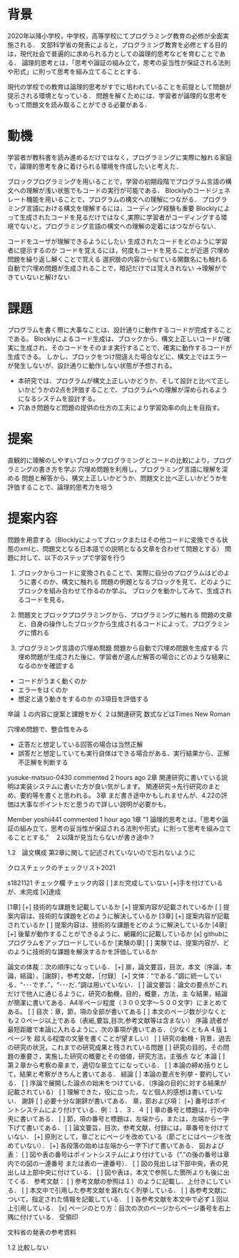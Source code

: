 # 背景
2020年以降小学校，中学校，高等学校にてプログラミング教育の必修が全面実施される．
文部科学省の発表によると，プログラミング教育を必修とする目的は，現代社会で普遍的に求められる力としての論理的思考などを育むことである．
論理的思考とは，「思考や論証の組み立て，思考の妥当性が保証される法則や形式」に則って思考を組み立てることとする．

現代の学校での教育は論理的思考がすでに培われていることを前提として問題が提示される環境となっている．
問題を解くためには、学習者が論理的な思考をもって問題文を読み取ることができる必要がある．



# 動機
学習者が教科書を読み進めるだけではなく，プログラミングに実際に触れる家庭で，論理的思考を身に着けられる環境を作成したいと考えた．

ブロックプログラミングを用いることで，学習の初期段階でプログラム言語の構文への理解が浅い状態でもコードの実行が可能である．
Blocklyのコードジェネレート機能を用いることで，プログラムの構文への理解につながる．
プログラミング言語における構文を理解するには，コーディング経験も重要
Blocklyによって生成されたコードを見るだけではなく,実際に学習者がコーディングする環境でないと，プログラミング言語の構文への理解の定着にはつながらない．

コードをユーザが理解できるようにしたい
生成されたコードをどのように学習者に提示するのか
コードを覚えるには，何度もコードを見ることが近道
穴埋め問題を繰り返し解くことで覚える
選択肢の内容から似ている関数名にも触れる
自動で穴埋め問題が生成されることで，暗記だけでは覚えきれない
→理解ができていないと解けない

# 課題
プログラムを書く際に大事なことは、設計通りに動作するコードが完成することである。
Blocklyによるコード生成は、ブロックから、構文上正しいコードが確実に生成され、そのコードをそのまま実行することで、確実に動作するコードが生成できる。
しかし、ブロックをつけ間違えた場合などに、構文上ではエラーが発生しないが、設計通りに動作しない状態が予想される。
- 本研究では、プログラムが構文上正しいかどうか、そして設計と比べて正しいかどうかの2点を評価することで、プログラムへの理解が深められるようになるシステムを設計する。
- 穴あき問題など問題の提供の仕方の工夫により学習効率の向上を目指す。

# 提案
直観的に理解のしやすいブロックプログラミングとコードの比較により，プログラミングの書き方を学ぶ
穴埋め問題を利用し，プログラミング言語に理解を深める
問題と解答から、構文上正しいかどうか、問題文と比べ正しいかどうかを評価することで、論理的思考力を培う

# 提案内容
問題を用意する（Blocklyによってブロックまたはその他コードに変換できる状態のxmlと、問題文となる日本語での説明となる文章を合わせて問題とする）
問題に対して、以下のステップで学習を行う

1. ブロックからコードに変換されることで、実際に自分のプログラムはどのように書くのか、構文に触れる
問題の例題となるブロックを見て、どのようにブロックを組み合わせて作るのか学ぶ。
ブロックを動かしてみて、生成されるコードを見る。

2. 問題文とブロックプログラミングから、プログラミングに触れる
問題の文章と、自身の操作したブロックから生成されるコードによって、プログラミングに慣れる

3. プログラミング言語の穴埋め問題
問題から自動で穴埋め問題を生成する
穴埋め問題が生成された後に、学習者が選んだ解答の場合にどのような結果になるのかを確認する

- コードがうまく動くのか
- エラーをはくのか
- 想定と違う動きをするのか
の3項目を評価する



卒論
１の内容に提案と課題をかく
２は関連研究
数式などはTimes New Roman


穴埋め問題で、整合性をみる
- 正答だと想定している回答の場合は当然正解
- 誤答だと想定していても実行自体はできる場合がある、実行結果から、正解不正解を判断する


yusuke-matsuo-0430 commented 2 hours ago
2章
関連研究に書いている説明は実装システムに書いた方が良い気がします。
関連研究→先行研究のまとめ、要約等を書くと思われる。
3章
まだ書き途中かもしれませんが、4.22の評価は大事なポイントだと思うので詳しい説明が必要かも。


 
Member
yoshii441 commented 1 hour ago
1章
"1 論理的思考とは，「思考や論証の組み立て，思考の妥当性が保証される法則や形式」に則って思考を組み立てることとする,"　２以降が見当たらないが書き途中？

1.2　論文構成
第2章に関して記述されていないので忘れないように




クロスチェックのチェックリスト2021

s1821121
チェック欄	チェック内容
[ ]まだ完成していない
[+]手を付けているが、未完成
[x]達成

[1章]
[+]	技術的な課題を記載しているか
[+]	提案内容が記載されているか
[ ]	提案内容は、技術的な課題をどのように解決しているか
[3章]
[+]	提案内容が記載されているか
[ ]	提案内容は、技術的な課題をどのように解決しているか
[4章]
[+]	後輩が動作することができるように、網羅的に記載しているか
[x]	githubにプログラムをアップロードしているか
[実験の章]
[ ]	実験では、提案内容が、どのように技術的な課題を解決するかを評価しているか

論文の体裁：次の順序になっている．
[+] 扉，論文要旨，目次，本文（序論，本論，結論），［謝辞］，参考文献，［付録］
[+] 文体：“である．”調に統一している．“･･･です．”，“･･･だ．”調は用いていない．
[ ] 論文要旨：論文の要点がこれだけで他人に通じるように，研究の動機，目的，概要，方法，主
な結果，結論が簡潔に書いてある．A4半ページ程度（３００文字～５００文字）にまとめてある。
[ ] 目次：章，節，項の全部が書いてある
[ ] 本文のページ数が少なくとも２０ページ以上である（表紙,要旨,目次,参考文献等は含まない）
序論
読者が最短距離で本論に入れるように，次の事項が書いてある．（少なくともＡ４版１ページを
超える程度の文量を書くことが望ましい）
[ ] 研究の動機・背景，過去の研究の状況，これまでの研究成果と残されている問題
[ ] 研究の目的，その問題の重要さ，実施した研究の概要とその価値，研究方法，主張点 など
本論
[ ] 第２章から考察の章まで，適切な章立てになっている．
[ ] 本論の締め括りとして，結果と考察がきちんと書いてある．
結論
[ ] 本論の要点を列挙・要約している．
[ ] 序論で展開した論点の始末をつけている．（序論の目的に対する結果が記載されている）
[ ] 理解できた，役に立った，など個人的感想は書いていない．
謝辞
[ ] 必要十分な謝辞が書いてある．
章，節および項：
[+] 番号はポイントシステムにより付けている．例：１．３．４
[ ] 章の番号と標題は，行の中央に書いてある．
[ ] 節，項の番号と標題は，左端から，または，左端から一字下げて書いてある．
[ ] 論文要旨，目次，参考文献，付録には，章番号を付けていない．
[+] 原則として，章ごとにページを改めている（節ごとにはページを改めていない）．
[+] 各段落の始めは左端から一字下げて書いてある．
図および表：
[ ] 図や表の番号はポイントシステムにより付けている（“.”の後の番号は章内での図の一連番号
または表の一連番号）．
[ ] 図の見出しは下部中央，表の見出しは上部中央に付けている．
[ ] 図や表は，本文で参照した箇所よりも後に出てくる．
参考文献：
[ ] 参考文献の参照は１）のように記載し、上付きにしている．
[ ] 本文中で引用した参考文献を漏れなく列挙している．
[ ] 各参考文献について，指定された情報を記載している．
[ ] 各参考文献を本文中で必ず１回以上引用している．
[x] ページのとり方：目次の次のページからページ番号を右上隅に付けている．
受領印



文科省の発表の参考資料

1.2 比較しない



